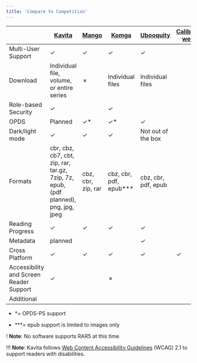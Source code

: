 ```yaml
---
title: 'Compare to Competition'
---
```


| | [Kavita](https://github.com/Kareadita/Kavita) | [Mango](https://github.com/hkalexling/Mango) | [Komga](https://github.com/gotson/komga) | [Ubooquity](https://vaemendis.net/ubooquity/) | [Calibre-web](https://github.com/janeczku/calibre-web) |
|  ------ | ------ | ------ | ------ | ------ | ------ |
| Multi-User Support | ✓ | ✓ | ✓ | ✓ | |
| Download |Individual file, volume, or entire series | ✗ | Individual files |Individual files | |
| Role-based Security|✓ | |✓ | |
| OPDS  | Planned | ✓* | ✓* | ✓ | |
| Dark/light mode | ✓ | ✓ | ✓ | Not out of the box| |
| Formats | cbr, cbz, cb7, cbt, zip, rar, tar.gz, 7zip, 7z, epub, (pdf planned), png, jpg, jpeg | cbz, cbr, zip, rar | cbz, cbr, pdf, epub*** | cbz, cbr, pdf, epub | |
| Reading Progress | ✓ | ✓ | ✓ | ✓ | |
| Metadata | planned |  | |✓ | |
| Cross Platform | ✓ | ✓ | ✓ | ✓ |✓ |
| Accessibility and Screen Reader Support | ✓ | | ✗ | | |
| Additional | | | | | |

* *= OPDS-PS support

* ***= epub support is limited to images only 

! **Note**: No software supports RAR5 at this time.

!!! **Note**: Kavita follows [Web Content Accessibility Guidelines](https://www.w3.org/TR/WCAG21/) (WCAG) 2.1 to support readers with disabilities.